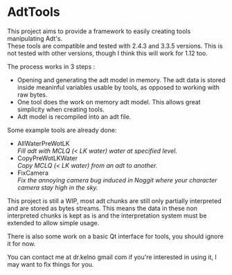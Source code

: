 # AdtTools

This project aims to provide a framework to easily creating tools manipulating Adt's.  
These tools are compatible and tested with 2.4.3 and 3.3.5 versions. This is not tested with other versions, though I think this will work for 1.12 too.  

The process works in 3 steps : 

- Opening and generating the adt model in memory. The adt data is stored inside meaninful variables usable by tools, as opposed to working with raw bytes.
- One tool does the work on memory adt model. This allows great simplicity when creating tools.
- Adt model is recompiled into an adt file.

Some example tools are already done: 
- AllWaterPreWotLK  
  _Fill adt with MCLQ (< LK water) water at specified level._
- CopyPreWotLKWater  
  _Copy MCLQ (< LK water) from an adt to another._
- FixCamera  
  _Fix the annoying camera bug induced in Noggit where your character camera stay high in the sky._

This project is still a WIP, most adt chunks are still only partially interpreted and are stored as bytes streams. This means the data in these non interpreted chunks is kept as is and the interpretation system must be extended to allow simple usage.

There is also some work on a basic Qt interface for tools, you should ignore it for now. 

You can contact me at dr.kelno <at> gmail <dot> com if you're interested in using it, I may want to fix things for you.

